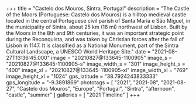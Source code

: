 +++
title = "Castelo dos Mouros, Sintra, Portugal"
description = "The Castle of the Moors (Portuguese: Castelo dos Mouros) is a hilltop medieval castle located in the central Portuguese civil parish of Santa Maria e São Miguel, in the municipality of Sintra, about 25 km (16 mi) northwest of Lisbon. Built by the Moors in the 8th and 9th centuries, it was an important strategic point during the Reconquista, and was taken by Christian forces after the fall of Lisbon in 1147. It is classified as a National Monument, part of the Sintra Cultural Landscape, a UNESCO World Heritage Site."
date = "2021-08-27T13:36:45.000"
image = "20210827@133645-1100905"
image_s = "20210827@133645-1100905-s"
image_width_s = "301"
image_height_s = "400"
image_xl = "20210827@133645-1100905-xl"
image_width_xl = "769"
image_height_xl = "1024"
gps_latitude = "38.7924243833333"
gps_longitude = "-9.3891869"
phototags = [ "2021", "2021-08", "2021-08-27", "Castelo dos Mouros", "Europe", "Portugal", "Sintra", "afternoon", "castle", "summer" ]
galleries = [ "2021 Timeline" ]
+++

